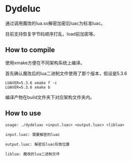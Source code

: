 # Dydeluc

通过调用魔改的lua.so解密加密后luac为标准luac。

目前支持恢复字节码顺序打乱，load前加密等。

## How to compile

使用xmake方便在不同架构系统上编译。  

[](https://github.com/xmake-io/xmake)  

首先确认魔改后的lua二进制文件使用了那个版本，假设是5.3.6

```
LUAVER=5.3.6 xmake f -c
LUAVER=5.3.6 xmake b
```

编译产物在build文件夹下对应架构文件夹内。

## How to use
```
usage: ./dydeluac <input.luac> <output.luac> <liblua>

input.luac: 需要解密的luac

output.luac: 解密后luac存放位置

liblua: 魔改的lua二进制文件
```